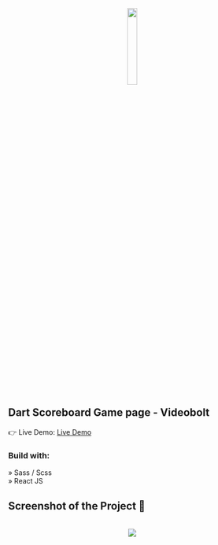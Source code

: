 <div align='center'><img style="width:20%" src='https://user-images.githubusercontent.com/105128267/225308575-434c5968-71f2-4ed4-a486-ba6a30c022a5.png'/></div>


<h2>Dart Scoreboard Game page - Videobolt</h2>

👉 Live Demo: <a href='https://videobolt-dart-game.vercel.app/'>Live Demo</a>

<h3>Build with:</h3>

» Sass / Scss <br>
» React JS

<h2>Screenshot of the Project 📸</h2>
<br>

<div align='center'>
<img src='https://user-images.githubusercontent.com/105128267/226107847-00586ad3-d378-44ac-a890-31157f0c5969.png'/>

</div>

